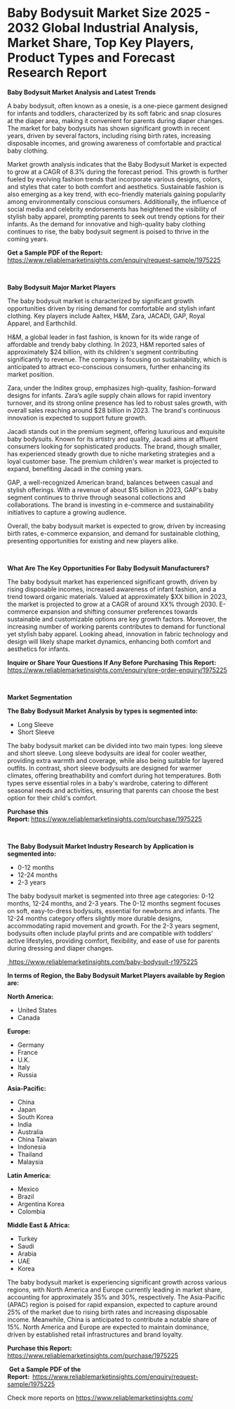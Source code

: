 <p><h1>Baby Bodysuit Market Size 2025 - 2032 Global Industrial Analysis, Market Share, Top Key Players, Product Types and Forecast Research Report</h1></p><p><strong>Baby Bodysuit Market Analysis and Latest Trends</strong></p>
<p><p>A baby bodysuit, often known as a onesie, is a one-piece garment designed for infants and toddlers, characterized by its soft fabric and snap closures at the diaper area, making it convenient for parents during diaper changes. The market for baby bodysuits has shown significant growth in recent years, driven by several factors, including rising birth rates, increasing disposable incomes, and growing awareness of comfortable and practical baby clothing.</p><p>Market growth analysis indicates that the Baby Bodysuit Market is expected to grow at a CAGR of 8.3% during the forecast period. This growth is further fueled by evolving fashion trends that incorporate various designs, colors, and styles that cater to both comfort and aesthetics. Sustainable fashion is also emerging as a key trend, with eco-friendly materials gaining popularity among environmentally conscious consumers. Additionally, the influence of social media and celebrity endorsements has heightened the visibility of stylish baby apparel, prompting parents to seek out trendy options for their infants. As the demand for innovative and high-quality baby clothing continues to rise, the baby bodysuit segment is poised to thrive in the coming years.</p></p>
<p><strong>Get a Sample PDF of the Report:&nbsp;</strong> <a href="https://www.reliablemarketinsights.com/enquiry/request-sample/1975225?utm_campaign=3584&utm_medium=2&utm_source=Github&utm_content=ia&utm_term=06042025&utm_id=baby-bodysuit">https://www.reliablemarketinsights.com/enquiry/request-sample/1975225</a></p>
<p>&nbsp;</p>
<p><strong>Baby Bodysuit Major Market Players</strong></p>
<p><p>The baby bodysuit market is characterized by significant growth opportunities driven by rising demand for comfortable and stylish infant clothing. Key players include Aaltex, H&M, Zara, JACADI, GAP, Royal Apparel, and Earthchild. </p><p>H&M, a global leader in fast fashion, is known for its wide range of affordable and trendy baby clothing. In 2023, H&M reported sales of approximately $24 billion, with its children's segment contributing significantly to revenue. The company is focusing on sustainability, which is anticipated to attract eco-conscious consumers, further enhancing its market position.</p><p>Zara, under the Inditex group, emphasizes high-quality, fashion-forward designs for infants. Zara’s agile supply chain allows for rapid inventory turnover, and its strong online presence has led to robust sales growth, with overall sales reaching around $28 billion in 2023. The brand's continuous innovation is expected to support future growth.</p><p>Jacadi stands out in the premium segment, offering luxurious and exquisite baby bodysuits. Known for its artistry and quality, Jacadi aims at affluent consumers looking for sophisticated products. The brand, though smaller, has experienced steady growth due to niche marketing strategies and a loyal customer base. The premium children's wear market is projected to expand, benefiting Jacadi in the coming years.</p><p>GAP, a well-recognized American brand, balances between casual and stylish offerings. With a revenue of about $15 billion in 2023, GAP's baby segment continues to thrive through seasonal collections and collaborations. The brand is investing in e-commerce and sustainability initiatives to capture a growing audience.</p><p>Overall, the baby bodysuit market is expected to grow, driven by increasing birth rates, e-commerce expansion, and demand for sustainable clothing, presenting opportunities for existing and new players alike.</p></p>
<p>&nbsp;</p>
<p><strong>What Are The Key Opportunities For Baby Bodysuit Manufacturers?</strong></p>
<p><p>The baby bodysuit market has experienced significant growth, driven by rising disposable incomes, increased awareness of infant fashion, and a trend toward organic materials. Valued at approximately $XX billion in 2023, the market is projected to grow at a CAGR of around XX% through 2030. E-commerce expansion and shifting consumer preferences towards sustainable and customizable options are key growth factors. Moreover, the increasing number of working parents contributes to demand for functional yet stylish baby apparel. Looking ahead, innovation in fabric technology and design will likely shape market dynamics, enhancing both comfort and aesthetics for infants.</p></p>
<p><strong>Inquire or Share Your Questions If Any Before Purchasing This Report:</strong> <a href="https://www.reliablemarketinsights.com/enquiry/pre-order-enquiry/1975225?utm_campaign=3584&utm_medium=2&utm_source=Github&utm_content=ia&utm_term=06042025&utm_id=baby-bodysuit">https://www.reliablemarketinsights.com/enquiry/pre-order-enquiry/1975225</a></p>
<p>&nbsp;</p>
<p><strong>Market Segmentation</strong></p>
<p><strong>The Baby Bodysuit Market Analysis by types is segmented into:</strong></p>
<p><ul><li>Long Sleeve</li><li>Short Sleeve</li></ul></p>
<p><p>The baby bodysuit market can be divided into two main types: long sleeve and short sleeve. Long sleeve bodysuits are ideal for cooler weather, providing extra warmth and coverage, while also being suitable for layered outfits. In contrast, short sleeve bodysuits are designed for warmer climates, offering breathability and comfort during hot temperatures. Both types serve essential roles in a baby's wardrobe, catering to different seasonal needs and activities, ensuring that parents can choose the best option for their child's comfort.</p></p>
<p><strong>Purchase this Report:&nbsp;</strong><a href="https://www.reliablemarketinsights.com/purchase/1975225?utm_campaign=3584&utm_medium=2&utm_source=Github&utm_content=ia&utm_term=06042025&utm_id=baby-bodysuit">https://www.reliablemarketinsights.com/purchase/1975225</a></p>
<p>&nbsp;</p>
<p><strong>The Baby Bodysuit Market Industry Research by Application is segmented into:</strong></p>
<p><ul><li>0-12 months</li><li>12-24 months</li><li>2-3 years</li></ul></p>
<p><p>The baby bodysuit market is segmented into three age categories: 0-12 months, 12-24 months, and 2-3 years. The 0-12 months segment focuses on soft, easy-to-dress bodysuits, essential for newborns and infants. The 12-24 months category offers slightly more durable designs, accommodating rapid movement and growth. For the 2-3 years segment, bodysuits often include playful prints and are compatible with toddlers' active lifestyles, providing comfort, flexibility, and ease of use for parents during dressing and diaper changes.</p></p>
<p><a href="https://www.reliablemarketinsights.com/baby-bodysuit-r1975225?utm_campaign=3584&utm_medium=2&utm_source=Github&utm_content=ia&utm_term=06042025&utm_id=baby-bodysuit">&nbsp;https://www.reliablemarketinsights.com/baby-bodysuit-r1975225</a></p>
<p><strong>In terms of Region, the Baby Bodysuit Market Players available by Region are:</strong></p>
<p>
    <p> <strong> North America: </strong>
        <ul>
            <li>United States</li>
            <li>Canada</li>
        </ul>
        </p> 
    <p> <strong> Europe: </strong>
        <ul>
            <li>Germany</li>
            <li>France</li>
            <li>U.K.</li>
            <li>Italy</li>
            <li>Russia</li>
        </ul>
        </p> 
    <p> <strong> Asia-Pacific: </strong>
        <ul>
            <li>China</li>
            <li>Japan</li>
            <li>South Korea</li>
            <li>India</li>
            <li>Australia</li>
            <li>China Taiwan</li>
            <li>Indonesia</li>
            <li>Thailand</li>
            <li>Malaysia</li>
        </ul>
        </p> 
    <p> <strong> Latin America: </strong>
        <ul>
            <li>Mexico</li>
            <li>Brazil</li>
            <li>Argentina Korea</li>
            <li>Colombia</li>
        </ul>
        </p> 
    <p> <strong> Middle East & Africa: </strong>
        <ul>
            <li>Turkey</li>
            <li>Saudi</li>
            <li>Arabia</li>
            <li>UAE</li>
            <li>Korea</li>
        </ul>
    </p>
    </p>
<p><p>The baby bodysuit market is experiencing significant growth across various regions, with North America and Europe currently leading in market share, accounting for approximately 35% and 30%, respectively. The Asia-Pacific (APAC) region is poised for rapid expansion, expected to capture around 25% of the market due to rising birth rates and increasing disposable income. Meanwhile, China is anticipated to contribute a notable share of 15%. North America and Europe are expected to maintain dominance, driven by established retail infrastructures and brand loyalty.</p></p>
<p><strong>Purchase this Report: </strong><a href="https://www.reliablemarketinsights.com/purchase/1975225?utm_campaign=3584&utm_medium=2&utm_source=Github&utm_content=ia&utm_term=06042025&utm_id=baby-bodysuit">https://www.reliablemarketinsights.com/purchase/1975225</a></p>
<p>&nbsp;<strong>Get a Sample PDF of the Report:&nbsp;&nbsp;</strong><a href="https://www.reliablemarketinsights.com/enquiry/request-sample/1975225?utm_campaign=3584&utm_medium=2&utm_source=Github&utm_content=ia&utm_term=06042025&utm_id=baby-bodysuit">https://www.reliablemarketinsights.com/enquiry/request-sample/1975225</a></p>
<p><strong></strong></p>
<p>Check more reports on <a href="https://www.reliablemarketinsights.com/?utm_campaign=3584&utm_medium=2&utm_source=Github&utm_content=ia&utm_term=06042025&utm_id=baby-bodysuit">https://www.reliablemarketinsights.com/</a></p>